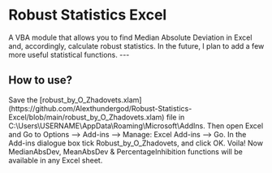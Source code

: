 <h1>Robust Statistics Excel</h1>
A VBA module that allows you to find Median Absolute Deviation in Excel and, accordingly, calculate robust statistics. In the future, I plan to add a few more useful statistical functions. 
---
<h2>How to use?</h2>
Save the [robust_by_O_Zhadovets.xlam](https://github.com/Alexthundergod/Robust-Statistics-Excel/blob/main/robust_by_O_Zhadovets.xlam) file in C:\Users\USERNAME\AppData\Roaming\Microsoft\AddIns.
Then open Excel and Go to Options –> Add-ins –> Manage: Excel Add-ins –> Go. In the Add-ins dialogue box tick Robust_by_O_Zhadovets, and click OK. Voila! Now MedianAbsDev, MeanAbsDev & PercentageInhibition functions will be available in any Excel sheet.
